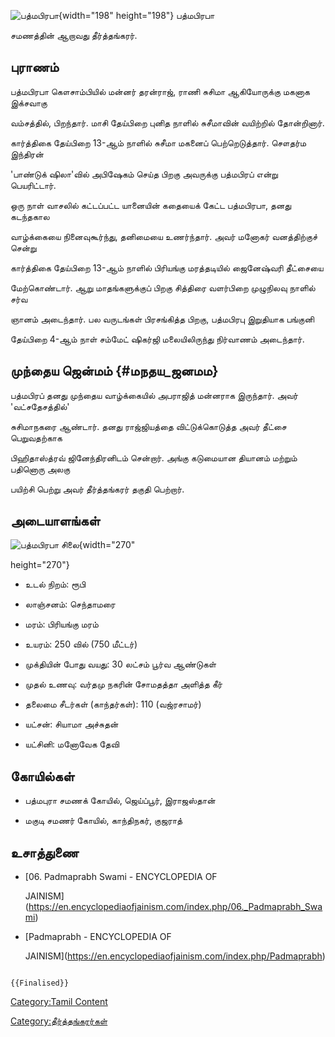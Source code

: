 ![பத்மபிரபா](பத்மபிரபா.jpg "பத்மபிரபா"){width="198" height="198"} பத்மபிரபா
சமணத்தின் ஆறாவது தீர்த்தங்கரர்.

## புராணம்

பத்மபிரபா கௌசாம்பியில் மன்னர் தரன்ராஜ், ராணி சுசிமா ஆகியோருக்கு மகனாக இக்சவாகு
வம்சத்தில், பிறந்தார். மாசி தேய்பிறை புனித நாளில் சுசீமாவின் வயிற்றில் தோன்றினார்.
கார்த்திகை தேய்பிறை 13-ஆம் நாளில் சுசீமா மகனைப் பெற்றெடுத்தார். சௌதர்ம இந்திரன்
\'பாண்டுக் ஷிலா\'வில் அபிஷேகம் செய்த பிறகு அவருக்கு பத்மபிரப் என்று பெயரிட்டார்.
ஒரு நாள் வாசலில் கட்டப்பட்ட யானையின் கதையைக் கேட்ட பத்மபிரபா, தனது கடந்தகால
வாழ்க்கையை நினைவுகூர்ந்து, தனிமையை உணர்ந்தார். அவர் மனோகர் வனத்திற்குச் சென்று
கார்த்திகை தேய்பிறை 13-ஆம் நாளில் பிரியங்கு மரத்தடியில் ஜைனேஷ்வரி தீட்சையை
மேற்கொண்டார். ஆறு மாதங்களுக்குப் பிறகு சித்திரை வளர்பிறை முழுநிலவு நாளில் சர்வ
ஞானம் அடைந்தார். பல வருடங்கள் பிரசங்கித்த பிறகு, பத்மபிரபு இறுதியாக பங்குனி
தேய்பிறை 4-ஆம் நாள் சம்மேட் ஷிகர்ஜி மலையிலிருந்து நிர்வாணம் அடைந்தார்.

## முந்தைய ஜென்மம் {#மநதய_ஜனமம}

பத்மபிரப் தனது முந்தைய வாழ்க்கையில் அபராஜித் மன்னராக இருந்தார். அவர் \'வட்சதேசத்தில்\'
சுசிமாநகரை ஆண்டார். தனது ராஜ்ஜியத்தை விட்டுக்கொடுத்த அவர் தீட்சை பெறுவதற்காக
பிஹிதாஸ்த்ரவ் ஜினேந்திரனிடம் சென்றார். அங்கு கடுமையான தியானம் மற்றும் பதினொரு அலகு
பயிற்சி பெற்று அவர் தீர்த்தங்கரர் தகுதி பெற்றார்.

## அடையாளங்கள்

![பத்மபிரபா சிலை](பத்மபிரபா_சிலை.jpg "பத்மபிரபா சிலை"){width="270"
height="270"}

-   உடல் நிறம்: ரூபி
-   லாஞ்சனம்: செந்தாமரை
-   மரம்: பிரியங்கு மரம்
-   உயரம்: 250 வில் (750 மீட்டர்)
-   முக்தியின் போது வயது: 30 லட்சம் பூர்வ ஆண்டுகள்
-   முதல் உணவு: வர்தமு நகரின் சோமதத்தா அளித்த கீர்
-   தலைமை சீடர்கள் (காந்தர்கள்): 110 (வஜ்ரசாமர்)
-   யட்சன்: சியாமா அச்சுதன்
-   யட்சினி: மனோவேக தேவி

## கோயில்கள்

-   பத்மபுரா சமணக் கோயில், ஜெய்ப்பூர், இராஜஸ்தான்
-   மகுடி சமணர் கோயில், காந்திநகர், குஜராத்

## உசாத்துணை

-   [06. Padmaprabh Swami - ENCYCLOPEDIA OF
    JAINISM](https://en.encyclopediaofjainism.com/index.php/06._Padmaprabh_Swami)
-   [Padmaprabh - ENCYCLOPEDIA OF
    JAINISM](https://en.encyclopediaofjainism.com/index.php/Padmaprabh)

```{=mediawiki}
{{Finalised}}
```
[Category:Tamil Content](Category:Tamil_Content "wikilink")
[Category:தீர்த்தங்கரர்கள்](Category:தீர்த்தங்கரர்கள் "wikilink")
